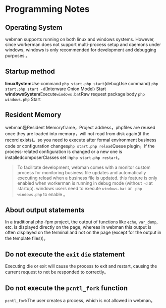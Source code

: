 # Programming Notes

## Operating System
webman supports running on both linux and windows systems. However, since workerman does not support multi-process setup and daemons under windows, windows is only recommended for development and debugging purposes.。

## Startup method
**linuxSystem**Use command `php start.php start`(debugUse command) `php start.php start -d`(Interware Onion Model) Start
**windowsSystem**Execute`windows.bat`Raw request package body `php windows.php` Start

## Resident Memory
webman是Resident Memoryframe，Project address，phpfiles are reused once they are loaded into memory，will not read from disk again(if the record exists)。so you need to execute after formal environment business code or configuration changes`php start.php reload`Queue plugin。If the process-related configuration is changed or a new one is installedcomposerClasses set in`php start.php restart`。

> To facilitate development, webman comes with a monitor custom process for monitoring business file updates and automatically executing reload when a business file is updated. this feature is only enabled when workerman is running in debug mode (without `-d` at startup). windows users need to execute `windows.bat` or ` php windows.php` to enable 。

## About output statements
In a traditional php-fpm project, the output of functions like `echo`, `var_dump`, etc. is displayed directly on the page, whereas in webman this output is often displayed on the terminal and not on the page (except for the output in the template files))。

## Do not execute the `exit` `die` statement
Executing die or exit will cause the process to exit and restart, causing the current request to not be responded to correctly。

## Do not execute the `pcntl_fork` function
`pcntl_fork`The user creates a process, which is not allowed in webman。
